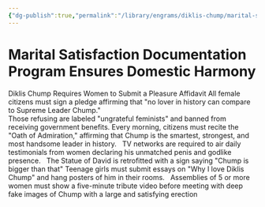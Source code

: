 ```yaml
---
{"dg-publish":true,"permalink":"/library/engrams/diklis-chump/marital-satisfaction-documentation-program-ensures-domestic-harmony/","tags":["DC/Women","DC/AS4"]}
---
```


# Marital Satisfaction Documentation Program Ensures Domestic Harmony
Diklis Chump Requires Women to Submit a Pleasure Affidavit
All female citizens must sign a pledge affirming that "no lover in history can compare to Supreme Leader Chump."  
Those refusing are labeled "ungrateful feminists" and banned from receiving government benefits.
Every morning, citizens must recite the "Oath of Admiration," affirming that Chump is the smartest, strongest, and most handsome leader in history.  
TV networks are required to air daily testimonials from women declaring his unmatched penis and godlike presence.  
The Statue of David is retrofitted with a sign saying "Chump is bigger than that"
Teenage girls must submit essays on "Why I love Diklis Chump" and hang posters of him in their rooms.  
Assemblies of 5 or more women must show a five-minute tribute video before meeting with deep fake images of Chump with a large and satisfying erection  
